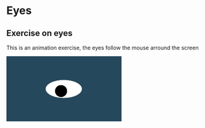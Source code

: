 # Eyes
## Exercise on eyes

This is an animation exercise, the eyes follow the mouse arround the screen

<img src= "oneeye.png" width='300'/>
